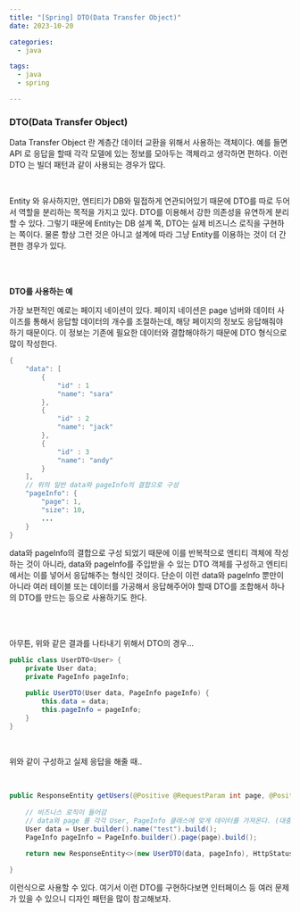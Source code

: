 ```yaml
---
title: "[Spring] DTO(Data Transfer Object)"
date: 2023-10-20

categories:
  - java

tags:
  - java
  - spring

---
```


### DTO(Data Transfer Object)
Data Transfer Object 란 계층간 데이터 교환을 위해서 사용하는 객체이다. 예를 들면 API 로 응답을 할때 각각 모델에 있는 정보를 모아두는 객체라고 생각하면 편하다. 이런 DTO 는 빌더 패턴과 같이 사용되는 경우가 많다.

<br>

Entity 와 유사하지만, 엔티티가 DB와 밀접하게 연관되어있기 때문에 DTO를 따로 두어서 역할을 분리하는 목적을 가지고 있다. DTO를 이용해서 강한 의존성을 유연하게 분리할 수 있다. 그렇기 때문에 Entity는 DB 설계 쪽, DTO는 실제 비즈니스 로직을 구현하는 쪽이다. 물론 항상 그런 것은 아니고 설계에 따라 그냥 Entity를 이용하는 것이 더 간편한 경우가 있다.


<br>
<br>

**DTO를 사용하는 예**

가장 보편적인 예로는 페이지 네이션이 있다. 페이지 네이션은 page 넘버와 데이터 사이즈를 통해서 응답할 데이터의 개수를 조절하는데, 해당 페이지의 정보도 응답해줘야 하기 때문이다. 이 정보는 기존에 필요한 데이터와 결합해야하기 때문에 DTO 형식으로 많이 작성한다.

```java
{
	"data": [
		{
			"id" : 1
			"name": "sara"
		},
		{
			"id" : 2
			"name": "jack"
		},
		{
			"id" : 3
			"name": "andy"
		}
	],
	// 위의 일반 data와 pageInfo의 결합으로 구성
	"pageInfo": {
		"page": 1,
		"size": 10,
		... 
	}
}
```

data와 pageInfo의 결합으로 구성 되었기 때문에 이를 반복적으로 엔티티 객체에 작성하는 것이 아니라, data와 pageInfo를 주입받을 수 있는 DTO 객체를 구성하고 엔티티에서는 이를 넣어서 응답해주는 형식인 것이다. 단순이 이런 data와 pageInfo 뿐만이 아니라 여러 테이블 또는 데이터를 가공해서 응답해주어야 할때 DTO를 조합해서 하나의 DTO를 만드는 등으로 사용하기도 한다.

<br>
<br>

아무튼, 위와 같은 결과를 나타내기 위해서 DTO의 경우… 

```java
public class UserDTO<User> {
	private User data;
	private PageInfo pageInfo;

	public UserDTO(User data, PageInfo pageInfo) {
		this.data = data;
		this.pageInfo = pageInfo;
	}
}
```

<br>

위와 같이 구성하고 실제 응답을 해줄 때..

<br>

```java
public ResponseEntity getUsers(@Positive @RequestParam int page, @Positive @RequestParam int size) {
	
	// 비즈니스 로직이 들어감
	// data와 page 를 각각 User, PageInfo 클래스에 맞게 데이터를 가져온다. (대충 아래와 같이..)
	User data = User.builder().name("test").build();
	PageInfo pageInfo = PageInfo.builder().page(page).build();

	return new ResponseEntity<>(new UserDTO(data, pageInfo), HttpStatus.OK);

}
```

이런식으로 사용할 수 있다. 여기서 이런 DTO를 구현하다보면 인터페이스 등 여러 문제가 있을 수 있으니 디자인 패턴을 많이 참고해보자.



<br>
<br>

